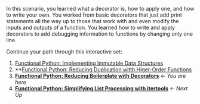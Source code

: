 In this scenario, you learned what a decorator is, how to apply one, and how
to write your own. You worked from basic decorators that just add print
statements all the way up to those that work with and even modify the inputs
and outputs of a function. You learned how to write and apply decorators to
add debugging information to functions by changing only one line.

Continue your path through this interactive set:

1. [Functional Python: Implementing Immutable Data Structures](https://learning.oreilly.com/scenarios/-/9781492094838)
2. **[Functional Python: Reducing Duplication witth Higer-Order Functions](https://learning.oreilly.com/scenarios/-/9781492094845)
3. **[Functional Python: Reducing Boilerplate with Decorators](https://learning.oreilly.com/scenarios/-/9781492094852)** &#8592; *You are here*
4. **[Functional Python: Simplifying List Processing with itertools](https://learning.oreilly.com/scenarios/-/9781492094869)** &#8592; *Next Up*

